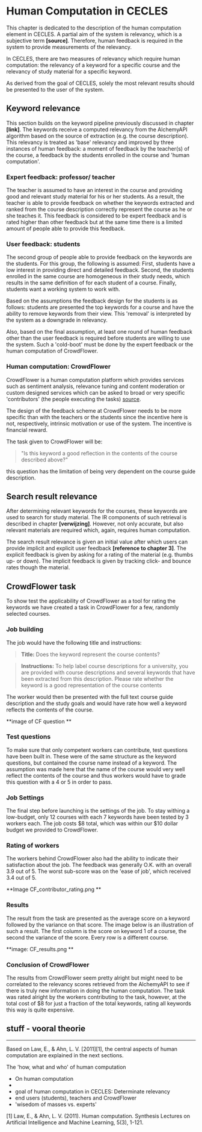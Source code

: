 # Human Computation in CECLES
This chapter is dedicated to the description of the human computation element in CECLES. A partial aim of the system is relevancy, which is a subjective term **[source]**. Therefore, human feedback is required in the system to provide measurements of the relevancy.

In CECLES, there are two measures of relevancy which require human computation: the relevancy of a keyword for a specific course and the relevancy of study material for a specific keyword. 

As derived from the goal of CECLES, solely the most relevant results should be presented to the user of the system.

## Keyword relevance
This section builds on the keyword pipeline previously discussed in chapter **[link]**. The keywords receive a computed relevancy from the AlchemyAPI algorithm based on the source of extraction (e.g. the course description). 
This relevancy is treated as 'base' relevancy and improved by three instances of human feedback: a moment of feedback by the teacher(s) of the course, a feedback by the students enrolled in the course and 'human computation'.

### Expert feedback: professor/ teacher
The teacher is assumed to have an interest in the course and providing good and relevant study material for his or her students. As a result, the teacher is able to provide feedback on whether the keywords extracted and ranked from the course description correctly represent the course as he or she teaches it. This feedback is considered to be expert feedback and is rated higher than other feedback but at the same time there is a limited amount of people able to provide this feedback.

### User feedback: students
The second group of people able to provide feedback on the keywords are the students. For this group, the following is assumed: First, students have a low interest in providing direct and detailed feedback. Second, the students enrolled in the same course are homogeneous in their study needs, which results in the same definition of for each student of a course. Finally, students want a working system to work with. 

Based on the assumptions the feedback design for the students is as follows: students are presented the top keywords for a course and have the ability to remove keywords from their view. This 'removal' is interpreted by the system as a downgrade in relevancy.

Also, based on the final assumption, at least one round of human feedback other than the user feedback is required before students are willing to use the system. Such a 'cold-boot' must be done by the expert feedback or the human computation of CrowdFlower.

### Human computation: CrowdFlower
CrowdFlower is a human computation platform which provides services such as sentiment analysis, relevance tuning and content moderation or custom designed services which can be asked to broad or very specific 'contributors' (the people executing the tasks) [source](http://www.crowdflower.com/overview). 

The design of the feedback scheme at CrowdFlower needs to be more specific than with the teachers or the students since the incentive here is not, respectively, intrinsic motivation or use of the system. The incentive is financial reward. 

The task given to CrowdFlower will be: 
> "Is this keyword a good reflection in the contents of the course described above?"

this question has the limitation of being very dependent on the course guide description.


## Search result relevance
After determining relevant keywords for the courses, these keywords are used to search for study material. The IR components of such retrieval is described in chapter **[verwijzing]**. However, not only accurate, but also relevant materials are required which, again, requires human computation.

The search result relevance is given an initial value after which users can provide implicit and explicit user feedback **[reference to chapter 3]**. The explicit feedback is given by asking for a rating of the material (e.g. thumbs up- or down). The implicit feedback is given by tracking click- and bounce rates though the material.

## CrowdFlower task
To show test the applicability of CrowdFlower as a tool for rating the keywords we have created a task in CrowdFlower for a few, randomly selected courses.

### Job building
The job would have the following title and instructions:


> **Title:** Does the keyword represent the course contents?

> **Instructions:** To help label course descriptions for a university, you are provided with course descriptions and several keywords that have been extracted from this description. Please rate  whether the keyword is a good representation of the course contents

The worker would then be presented with the full text course guide description and the study goals and would have rate how well a keyword reflects the contents of the course.

**image of CF question **

### Test questions
To make sure that only competent workers can contribute, test questions have been built in. 
These were of the same structure as the keyword questions, but contained the course name instead of a keyword. 
The assumption was made here that the name of the course would very well reflect the contents of the course and thus workers would have to grade this question with a 4 or 5 in order to pass.

### Job Settings
The final step before launching is the settings of the job. To stay withing a low-budget, only 12 courses with each 7 keywords have been tested by 3 workers each. The job costs $8 total, which was within our $10 dollar budget we provided to CrowdFlower.

### Rating of workers
The workers behind CrowdFlower also had the ability to indicate their satisfaction about the job. The feedback was generally O.K. with an overall 3.9 out of 5. The worst sub-score was on the 'ease of job', which received 3.4 out of 5. 

**Image CF_contributor_rating.png **

### Results
The result from the task are presented as the average score on a keyword followed by the variance on that score. The image below is an illustration of such a result. The first column is the score on keyword 1 of a course, the second the variance of the score. Every row is a different course.

**image: CF_results.png **

### Conclusion of CrowdFlower
The results from CrowdFlower seem pretty alright but might need to be correlated to the relevancy scores retrieved from the AlchemyAPI to see if there is truly new information in doing the human computation. 
The task was rated alright by the workers contributing to the task, however, at the total cost of $8 for just a fraction of the total keywords, rating all keywords this way is quite expensive.



## stuff - vooral theorie
______
Based on Law, E., & Ahn, L. V. [2011][1], the central aspects of human computation are explained in the next sections.

The 'how, what and who' of human computation 

* On human computation
* 
* goal of human computation in CECLES: Determinate relevancy
* end users (students), teachers and CrowdFlower
 * 'wisedom of masses vs. experts'


[1] Law, E., & Ahn, L. V. (2011). Human computation. Synthesis Lectures on Artificial Intelligence and Machine Learning, 5(3), 1-121.